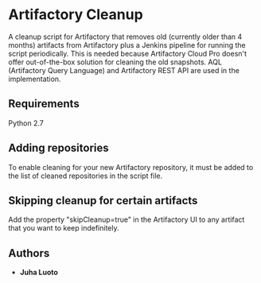 # Artifactory Cleanup
A cleanup script for Artifactory that removes old (currently older than 4 months) artifacts from Artifactory plus a Jenkins pipeline for running the script periodically. This is needed because Artifactory Cloud Pro doesn't offer out-of-the-box solution for cleaning the old snapshots. AQL (Artifactory Query Language) and Artifactory REST API are used in the implementation.

## Requirements
Python 2.7

## Adding repositories
To enable cleaning for your new Artifactory repository, it must be added to the list of cleaned repositories in the script file.

## Skipping cleanup for certain artifacts
Add the property "skipCleanup=true" in the Artifactory UI to any artifact that you want to keep indefinitely.

## Authors
* **Juha Luoto**


